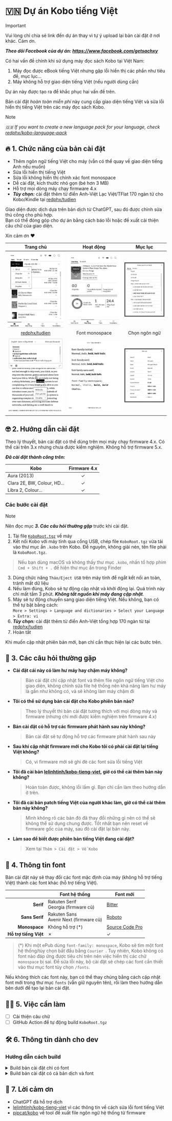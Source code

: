 # 🇻🇳 Dự án Kobo tiếng Việt
> [!IMPORTANT]
> Vui lòng chỉ chia sẻ link đến dự án thay vì tự ý upload lại bản cài đặt ở nơi khác. Cám ơn.

***Theo dõi Facebook của dự án: https://www.facebook.com/getsachxy***

Có hai vấn đề chính khi sử dụng máy đọc sách Kobo tại Việt Nam:  

1. Máy đọc được eBook tiếng Việt nhưng gặp lỗi hiển thị các phần như tiêu đề, mục lục...
2. Máy không hỗ trợ giao diện tiếng Việt (nếu người dùng cần)

Dự án này được tạo ra để khắc phục hai vấn đề trên.  

Bản cài đặt *hoàn toàn miễn phí* này cung cấp giao diện tiếng Việt và sửa lỗi hiển thị tiếng Việt trên các máy đọc sách Kobo.

> [!NOTE]
> *🇬🇧 If you want to create a new language pack for your language, check [redphx/kobo-language-pack](https://github.com/redphx/kobo-language-pack)*

## 🔥 1. Chức năng của bản cài đặt
- Thêm ngôn ngữ tiếng Việt cho máy (vẫn có thể quay về giao diện tiếng Anh nếu muốn)
- Sửa lỗi hiển thị tiếng Việt
- Sửa lỗi không hiển thị chính xác font monospace
- Dễ cài đặt, kích thước nhỏ gọn (bé hơn 3 MB)
- Hỗ trợ mọi dòng máy chạy firmware 4.x
- ***Tùy chọn:*** cài đặt thêm từ điển Anh-Việt Lạc Việt/TFlat 170 ngàn từ cho Kobo/Kindle tại [redphx/tudien](https://github.com/redphx/tudien)

Giao diện được dịch dựa trên bản dịch từ ChatGPT, sau đó được chỉnh sửa thủ công cho phù hợp.  
Bạn có thể đóng góp cho dự án bằng cách báo lỗi hoặc đề xuất cải thiện câu chữ của giao diện.  

Xin cảm ơn ♥️

| Trang chủ | Hoạt động | Mục lục |
|:---------:|:---------:|:-------:|
| [![Trang chủ](docs/images/screenshot-home.png)](docs/images/screenshot-home.png) | [![Hoạt động](docs/images/screenshot-activity.png)](docs/images/screenshot-activity.png) | [![Hoạt động](docs/images/screenshot-toc.png)](docs/images/screenshot-toc.png) |
| [redphx/tudien](https://github.com/redphx/tudien) | Font monospace | Chọn ngôn ngữ |
| [![Từ điển](docs/images/screenshot-dict.png)](docs/images/screenshot-dict.png) | [![Font monospace](docs/images/screenshot-monospace.png)](docs/images/screenshot-monospace.png) | [![Chọn ngôn ngữ](docs/images/screenshot-language.png)](docs/images/screenshot-language.png) |

## 🤓 2. Hướng dẫn cài đặt

Theo lý thuyết, bản cài đặt có thể dùng trên mọi máy chạy firmware 4.x. Có thể cài trên 3.x nhưng chưa được kiểm nghiệm. Không hỗ trợ firmware 5.x.

***Đã cài đặt thành công trên:***

| Kobo                        | Firmware 4.x |
| --------------------------- |:------------:|
| Aura (2013)                 |  ✓           |
| Clara 2E, BW, Colour, HD... |  ✓           |
| Libra 2, Colour...          |  ✓           |


### Các bước cài đặt

> [!NOTE]
> Nên đọc mục ***3. Các câu hỏi thường gặp*** trước khi cài đặt.

1. Tải file [`KoboRoot.tgz`](https://github.com/redphx/kobo-tieng-viet/releases/latest) về máy
2. Kết nối Kobo với máy tính qua cổng USB, chép file `KoboRoot.tgz` vừa tải vào thư mục ẩn `.kobo` trên Kobo. Để nguyên, không giải nén, tên file phải là `KoboRoot.tgz`.
  > Nếu bạn dùng macOS và không thấy thư mục `.kobo`, nhấn tổ hợp phím `Cmd + Shift + .` để hiện thư mục ẩn trong Finder
3. Dùng chức năng `Tháo/Eject USB` trên máy tính để ngắt kết nối an toàn, tránh mất dữ liệu
4. Nếu làm đúng, Kobo sẽ tự động cập nhật và khởi động lại. Quá trình này chỉ mất tầm 3 phút. ***Không tắt nguồn khi máy đang cập nhật***.
5. Máy sẽ tự động chuyển sang giao diện tiếng Việt. Nếu không, bạn có thể tự bật bằng cách:  
    `More > Settings > Language and dictionaries > Select your Language > Extra: vi`
6. ***Tùy chọn:*** cài đặt thêm từ điển Anh-Việt tổng hợp 170 ngàn từ tại [redphx/tudien](https://github.com/redphx/tudien)
7. Hoàn tất

Khi muốn cập nhật phiên bản mới, bạn chỉ cần thực hiện lại các bước trên.

## 🙋 3. Các câu hỏi thường gặp

- **Cài đặt cái này có làm hư máy hay chậm máy không?**  
  > Bản cài đặt chỉ cập nhật font và thêm file ngôn ngữ tiếng Việt cho giao diện, không chỉnh sửa file hệ thống nên khả năng làm hư máy là gần như không có, và sẽ không làm máy chậm đi

- **Tôi có thể sử dụng bản cài đặt cho Kobo phiên bản nào?**
  > Theo lý thuyết thì bản cài đặt tương thích với mọi dòng máy và firmware (nhưng chỉ mới được kiểm nghiệm trên firmware 4.x)

- **Bản cài đặt có hỗ trợ các firmware phát hành sau này không?**
  > Bản cài đặt sẽ tự động hỗ trợ các firmware phát hành sau này

- **Sau khi cập nhật firmware mới cho Kobo tôi có phải cài đặt lại tiếng Việt không?**
  > Có, vì firmware mới sẽ ghi đè các font sửa lỗi tiếng Việt

- **Tôi đã cài bản [lelinhtinh/kobo-tieng-viet](https://github.com/lelinhtinh/kobo-tieng-viet), giờ có thể cài thêm bản này không?**
  > Hoàn toàn được, không lỗi lầm gì. Bạn chỉ cần làm theo hướng dẫn ở trên.

- **Tôi đã cài bản patch tiếng Việt của người khác làm, giờ có thể cài thêm bản này không?**
  > Mình không rõ các bản đó đã thay đổi những gì nên có thể sẽ không thể sử dụng chung được. Tốt nhất bạn nên reset về firmware gốc của máy, sau đó cài đặt lại bản này.

- **Làm sao để biết được phiên bản tiếng Việt đang cài đặt?**
  > Xem tại `Thêm > Cài đặt > Về Kobo`

## 📖 4. Thông tin font

Bản cài đặt này sẽ thay đổi các font mặc định của máy (không hỗ trợ tiếng Việt) thành các font khác (hỗ trợ tiếng Việt).

|                       | Font hệ thống                             | Font mới                                                             |
| ---------------------:| ----------------------------------------- | -------------------------------------------------------------------- |
| **Serif**             | Rakuten Serif<br>Georgia (firmware cũ)    | [Bitter](https://fonts.google.com/specimen/Bitter)                   |
| **Sans Serif**        | Rakuten Sans<br>Avenir Next (firmware cũ) | [Roboto](https://fonts.google.com/specimen/Roboto)                   |
| **Monospace**         | Không hỗ trợ (*)                          | [Source Code Pro](https://fonts.google.com/specimen/Source+Code+Pro) |
| **Hỗ trợ tiếng Việt** | ✗                                         | ✓                                                                    |

> (*) Khi một ePub dùng `font-family: monospace`, Kobo sẽ tìm một font hệ thống/tùy chọn bắt đầu bằng `Courier `. Tuy nhiên, Kobo không có font nào đáp ứng được tiêu chí trên nên việc hiển thị các chữ `monospace` bị sai. Để sửa lỗi này, bộ cài đặt sẽ chép các font cần thiết vào thư mục font tùy chọn `/fonts`.

Nếu không thích các font này, bạn có thể thay chúng bằng cách cập nhật font mới trong thư mục `fonts` (vẫn giữ nguyên tên), rồi làm theo hướng dẫn bên dưới để tạo lại bản cài đặt.

## 👩‍💻 5. Việc cần làm

- [ ] Cải thiện câu chữ
- [ ] GitHub Action để tự động build `KoboRoot.tgz`

## 🛠️ 6. Thông tin dành cho dev

### Hướng dẫn cách build

<details>
<summary>Build bản cài đặt chỉ có font</summary>

### Các bước để build

1. Cài [uv](https://docs.astral.sh/uv/) cho Python 3
2. Chạy lệnh để cài các package cần thiết:

    ```bash
    uv sync
    ```

3. Chạy lệnh để build file `dist/KoboRoot.tgz`:

    ```bash
    uv run python build.py --include fonts
    ```

4. Cài file trên vào Kobo để thử nghiệm
</details>

<details>
<summary>Build bản cài đặt có cả bản dịch và font</summary>

### Chuẩn bị `lrelease`

Yêu cầu phải có tool `lrelease` của Qt để chuyển file dịch `.ts` sang `.qm`.  
Đã dùng thành công với [qt@5 trên macOS](https://formulae.brew.sh/formula/qt@5).

- **Windows:** [cài đặt Qt](https://www.qt.io/download-qt-installer-oss) rồi tìm file `lrelease.exe` trong thư mục cài đặt.

- **MacOS:**
    ```sh
    brew install qt@5
    ```

  File sẽ nằm ở vị trí `/opt/homebrew/opt/qt@5/bin/lrelease`

- **Linux:**  
    ```
    sudo apt-get install -y qttools5-dev-tools
    ```
  Sau đó dùng trực tiếp `lrelease`

Sau khi có được file `lrelease`, cấu hình đường dẫn của nó trong file `.env`

### Các bước để build

1. Cài [uv](https://docs.astral.sh/uv/) cho Python 3
2. Chạy lệnh để cài các package cần thiết:

    ```bash
    uv sync
    ```

3. Chạy lệnh để build file `dist/KoboRoot.tgz`:

    ```bash
    uv run python build.py
    ```

4. Cài file trên vào Kobo để thử nghiệm
</details>

## 🤝 7. Lời cảm ơn
- ChatGPT đã hỗ trợ dịch
- [lelinhtinh/kobo-tieng-viet](https://github.com/lelinhtinh/kobo-tieng-viet) vì các thông tin về cách sửa lỗi font tiếng Việt
- [pipcat/kobo](https://github.com/pipcat/kobo) về tool để xuất file ngôn ngữ hệ thống từ firmware
